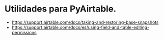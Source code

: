 # Utilidades para PyAirtable.

- https://support.airtable.com/docs/taking-and-restoring-base-snapshots
- https://support.airtable.com/docs/es/using-field-and-table-editing-permissions
